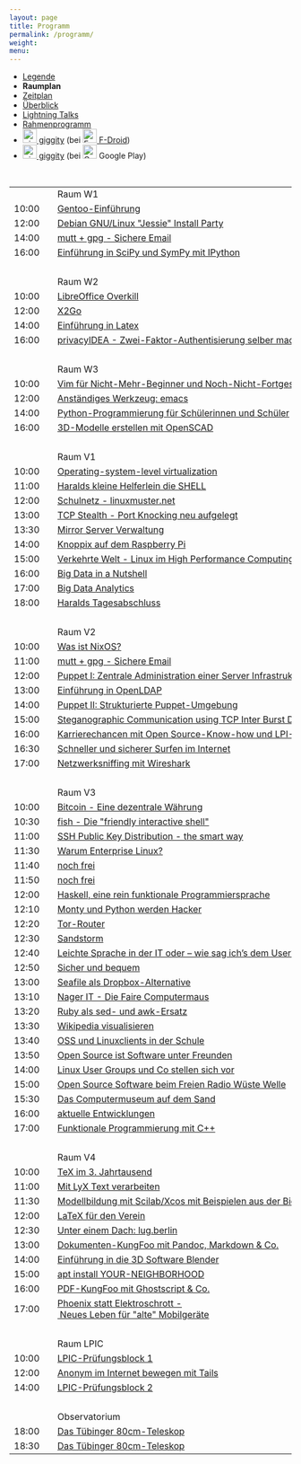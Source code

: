 ```yaml
---
layout: page
title: Programm
permalink: /programm/
weight: 
menu: 
---
```

* <a href="../programm_legende">Legende</a>&nbsp;&nbsp;&nbsp;&nbsp;
* <span style="font-weight: bold;">Raumplan&nbsp;&nbsp;&nbsp;&nbsp;</span>
* <a href="../programm_zeitplan/">Zeitplan</a>&nbsp;&nbsp;&nbsp;&nbsp;
* <a href="../programm_ueberblick">Überblick</a>&nbsp;&nbsp;&nbsp;&nbsp;
* <a href="../programm_lightning_talks">Lightning Talks</a>&nbsp;&nbsp;&nbsp;&nbsp;
* <a href="../programm_rahmen">Rahmenprogramm</a>
* <a href="https://f-droid.org/repository/browse/?fdid=net.gaast.giggity" target="_blank"><img height="25" src="../images/giggity.png" alt="giggity-Logo" title="giggity-Logo" />&nbsp;giggity</a> (bei
<a href="https://f-droid.org/" target="_blank"><img height="25" src="../images/fdroid.png" alt="F-Droid-Logo" title="F-Droid-Logo" />&nbsp;F-Droid</a>)
* <a href="https://play.google.com/store/apps/details?id=net.gaast.giggity" target="_blank"><img height="25" src="../images/giggity.png" alt="giggity-Logo" title="giggity-Logo" />&nbsp;giggity</a> (bei
<img height="25" src="../images/googleplay.png" alt="Google-Play-Logo" title="Google-Play-Logo" />&nbsp;Google Play)

<br/>

<table>

<tr><td></td><td></td><td>Raum W1</td></tr>
<tr><td>10:00</td><td><a class="work"></a></td><td><a href="../programm/schmidt_stockmayer-gentoo">Gentoo-Einführung</a></td><td>Mark&nbsp;Schmidt,&nbsp;Andreas&nbsp;Stockmayer</td></tr>
<tr><td>12:00</td><td><a class="work"></a></td><td><a href="../programm/mundt_nachbauer-jessie_party">Debian&nbsp;GNU/Linux&nbsp;"Jessie"&nbsp;Install&nbsp;Party</a></td><td>Andreas&nbsp;Mundt,&nbsp;Florian&nbsp;Nachbauer</td></tr>
<tr><td>14:00</td><td><a class="work"></a></td><td><a href="../programm/guckes-muttgpg2">mutt&nbsp;+&nbsp;gpg&nbsp;-&nbsp;Sichere&nbsp;Email</a></td><td>Sven&nbsp;Guckes</td></tr>
<tr><td>16:00</td><td><a class="work"></a></td><td><a href="../programm/hrenka-python">Einführung&nbsp;in&nbsp;SciPy&nbsp;und&nbsp;SymPy&nbsp;mit&nbsp;IPython</a></td><td>Peter&nbsp;Hrenka</td></tr>
<tr><td>&nbsp;</td></tr>

<tr><td></td><td></td><td>Raum W2</td></tr>
<tr><td>10:00</td><td><a class="work"></a></td><td><a href="../programm/krug-libreoffice">LibreOffice&nbsp;Overkill</a></td><td>Stefan&nbsp;Krug</td></tr>
<tr><td>12:00</td><td><a class="work"></a></td><td><a href="../programm/graesing-x2go">X2Go</a></td><td>Heinz&nbsp;Graesing</td></tr>
<tr><td>14:00</td><td><a class="work"></a></td><td><a href="../programm/nagel-latex">Einführung&nbsp;in&nbsp;Latex</a></td><td>Thorsten&nbsp;Nagel</td></tr>
<tr><td>16:00</td><td><a class="work"></a></td><td><a href="../programm/koelbel-privacyidea">privacyIDEA&nbsp;-&nbsp;Zwei-Faktor-Authentisierung&nbsp;selber&nbsp;machen</a></td><td>Cornelius&nbsp;Kölbel</td></tr>
<tr><td>&nbsp;</td></tr>

<tr><td></td><td></td><td>Raum W3</td></tr>
<tr><td>10:00</td><td><a class="work"></a></td><td><a href="../programm/zimmer-vim">Vim&nbsp;für&nbsp;Nicht-Mehr-Beginner&nbsp;und&nbsp;Noch-Nicht-Fortgeschrittene</a></td><td>Toni&nbsp;Zimmer</td></tr>
<tr><td>12:00</td><td><a class="work"></a></td><td><a href="../programm/waelde-emacs">Anständiges&nbsp;Werkzeug:&nbsp;emacs</a></td><td>Erich&nbsp;Wälde</td></tr>
<tr><td>14:00</td><td><a class="work"></a></td><td><a href="../programm/blechschmidt-python_schueler">Python-Programmierung&nbsp;für&nbsp;Schülerinnen&nbsp;und&nbsp;Schüler</a></td><td>Ingo&nbsp;Blechschmidt</td></tr>
<tr><td>16:00</td><td><a class="work"></a></td><td><a href="../programm/knopper-openscad">3D-Modelle&nbsp;erstellen&nbsp;mit&nbsp;OpenSCAD</a></td><td>Prof.&nbsp;Dipl.-Ing.&nbsp;Klaus&nbsp;Knopper</td></tr>
<tr><td>&nbsp;</td></tr>

<tr><td></td><td></td><td>Raum V1</td></tr>
<tr><td>10:00</td><td><a class="talk"></a></td><td><a href="../programm/brauner-lxc">Operating-system-level&nbsp;virtualization</a></td><td>Christian&nbsp;Brauner</td></tr>
<tr><td>11:00</td><td><a class="talk"></a></td><td><a href="../programm/koenig-bash">Haralds&nbsp;kleine&nbsp;Helferlein&nbsp;die&nbsp;SHELL</a></td><td>Harald&nbsp;König</td></tr>
<tr><td>12:00</td><td><a class="talk"></a></td><td><a href="../programm/schiebel-linuxmuster">Schulnetz&nbsp;-&nbsp;linuxmuster.net</a></td><td>Frank&nbsp;Schiebel</td></tr>
<tr><td>13:00</td><td><a class="talk"></a></td><td><a href="../programm/seidel-tcp_stealth">TCP&nbsp;Stealth&nbsp;-&nbsp;Port&nbsp;Knocking&nbsp;neu&nbsp;aufgelegt</a></td><td>Dr.&nbsp;Udo&nbsp;Seidel</td></tr>
<tr><td>13:30</td><td><a class="talk"></a></td><td><a href="../programm/reber-mirrorserver">Mirror&nbsp;Server&nbsp;Verwaltung</a></td><td>Adrian&nbsp;Reber</td></tr>
<tr><td>14:00</td><td><a class="talk"></a></td><td><a href="../programm/knopper-knoppix_raspi">Knoppix&nbsp;auf&nbsp;dem&nbsp;Raspberry&nbsp;Pi</a></td><td>Prof.&nbsp;Dipl.-Ing.&nbsp;Klaus&nbsp;Knopper</td></tr>
<tr><td>15:00</td><td><a class="talk"></a></td><td><a href="../programm/gantikow-verkehrte_welt">Verkehrte&nbsp;Welt&nbsp;-&nbsp;Linux&nbsp;im&nbsp;High&nbsp;Performance&nbsp;Computing</a></td><td>Holger&nbsp;Gantikow</td></tr>
<tr><td>16:00</td><td><a class="talk"></a></td><td><a href="../programm/flebbe-bigdata1">Big&nbsp;Data&nbsp;in&nbsp;a&nbsp;Nutshell</a></td><td>Olaf&nbsp;Flebbe</td></tr>
<tr><td>17:00</td><td><a class="talk"></a></td><td><a href="../programm/goetz-bigdata2">Big&nbsp;Data&nbsp;Analytics</a></td><td>Thomas&nbsp;Götz</td></tr>
<tr><td>18:00</td><td><a class="talk"></a></td><td><a href="../programm/koenig-tagesabschluss">Haralds&nbsp;Tagesabschluss</a></td><td>Harald&nbsp;König</td></tr>
<tr><td>&nbsp;</td></tr>

<tr><td></td><td></td><td>Raum V2</td></tr>
<tr><td>10:00</td><td><a class="talk"></a></td><td><a href="../programm/seitz-nixos">Was&nbsp;ist&nbsp;NixOS?</a></td><td>Paul&nbsp;Seitz</td></tr>
<tr><td>11:00</td><td><a class="talk"></a></td><td><a href="../programm/guckes-muttgpg1">mutt&nbsp;+&nbsp;gpg&nbsp;-&nbsp;Sichere&nbsp;Email</a></td><td>Sven&nbsp;Guckes</td></tr>
<tr><td>12:00</td><td><a class="talk"></a></td><td><a href="../programm/kockler-puppet1">Puppet&nbsp;I:&nbsp;Zentrale&nbsp;Administration&nbsp;einer&nbsp;Server&nbsp;Infrastruktur</a></td><td>Torsten&nbsp;Kockler</td></tr>
<tr><td>13:00</td><td><a class="talk"></a></td><td><a href="../programm/gietz-openldap">Einführung&nbsp;in&nbsp;OpenLDAP</a></td><td>Peter&nbsp;Gietz</td></tr>
<tr><td>14:00</td><td><a class="talk"></a></td><td><a href="../programm/kockler-puppet2">Puppet&nbsp;II:&nbsp;Strukturierte&nbsp;Puppet-Umgebung</a></td><td>Torsten&nbsp;Kockler</td></tr>
<tr><td>15:00</td><td><a class="talk"></a></td><td><a href="../programm/kemmer-network_steganography">Steganographic&nbsp;Communication&nbsp;using&nbsp;TCP&nbsp;Inter&nbsp;Burst&nbsp;Delays</a></td><td>Florian&nbsp;Kemmer</td></tr>
<tr><td>16:00</td><td><a class="talk"></a></td><td><a href="../programm/behrla-lpic">Karrierechancen&nbsp;mit&nbsp;Open&nbsp;Source-Know-how&nbsp;und&nbsp;LPI-Zertifikat</a></td><td>Klaus&nbsp;Behrla</td></tr>
<tr><td>16:30</td><td><a class="talk"></a></td><td><a href="../programm/hofmann-surfen">Schneller&nbsp;und&nbsp;sicherer&nbsp;Surfen&nbsp;im&nbsp;Internet</a></td><td>Frank&nbsp;Hofmann</td></tr>
<tr><td>17:00</td><td><a class="talk"></a></td><td><a href="../programm/blechschmidt-wireshark">Netzwerksniffing&nbsp;mit&nbsp;Wireshark</a></td><td>Ingo&nbsp;Blechschmidt</td></tr>
<tr><td>&nbsp;</td></tr>

<tr><td></td><td></td><td>Raum V3</td></tr>
<tr><td>10:00</td><td><a class="talk"></a></td><td><a href="../programm/uebele-bitcoin">Bitcoin&nbsp;-&nbsp;Eine&nbsp;dezentrale&nbsp;Währung</a></td><td>Peter&nbsp;Uebele</td></tr>
<tr><td>10:30</td><td><a class="talk"></a></td><td><a href="../programm/weissensel-fish">fish&nbsp;-&nbsp;Die&nbsp;"friendly&nbsp;interactive&nbsp;shell"</a></td><td>Jonas&nbsp;Weissensel</td></tr>
<tr><td>11:00</td><td><a class="talk"></a></td><td><a href="../programm/genannt-sshkey_distribution">SSH&nbsp;Public&nbsp;Key&nbsp;Distribution&nbsp;-&nbsp;the&nbsp;smart&nbsp;way</a></td><td>Jonas&nbsp;Genannt</td></tr>
<tr><td>11:30</td><td><a class="light"></a></td><td><a href="../programm/rosendahl-warum_enterprise">Warum&nbsp;Enterprise&nbsp;Linux?</a></td><td>Frank&nbsp;Rosendahl</td></tr>
<tr><td>11:40</td><td><a class="light"></a></td><td><a href="../callforpapers/">noch&nbsp;frei</a></td><td>Du?&nbsp;;-)</td></tr>
<tr><td>11:50</td><td><a class="light"></a></td><td><a href="../callforpapers/">noch&nbsp;frei</a></td><td>Du?&nbsp;;-)</td></tr>
<tr><td>12:00</td><td><a class="light"></a></td><td><a href="../programm/blechschmidt-haskell">Haskell,&nbsp;eine&nbsp;rein&nbsp;funktionale&nbsp;Programmiersprache</a></td><td>Ingo&nbsp;Blechschmidt</td></tr>
<tr><td>12:10</td><td><a class="light"></a></td><td><a href="../programm/willbold-python_kinder_buch">Monty&nbsp;und&nbsp;Python&nbsp;werden&nbsp;Hacker</a></td><td>Carina&nbsp;Willbold</td></tr>
<tr><td>12:20</td><td><a class="light"></a></td><td><a href="../programm/stadelmeier_wannenmacher-tor_router">Tor-Router</a></td><td>Andreas&nbsp;Stadelmeier,&nbsp;Fabian&nbsp;Wannenmacher</td></tr>
<tr><td>12:30</td><td><a class="light"></a></td><td><a href="../programm/blechschmidt-sandstorm">Sandstorm</a></td><td>Ingo&nbsp;Blechschmidt</td></tr>
<tr><td>12:40</td><td><a class="light"></a></td><td><a href="../programm/helmle-einfache_sprache">Leichte&nbsp;Sprache&nbsp;in&nbsp;der&nbsp;IT&nbsp;oder&nbsp;–&nbsp;wie&nbsp;sag&nbsp;ich’s&nbsp;dem&nbsp;User?</a></td><td>Krishna-Sara&nbsp;Helmle</td></tr>
<tr><td>12:50</td><td><a class="light"></a></td><td><a href="../programm/koelbel-desktop_auth">Sicher&nbsp;und&nbsp;bequem</a></td><td>Cornelius&nbsp;Kölbel</td></tr>
<tr><td>13:00</td><td><a class="light"></a></td><td><a href="../programm/giesen-seafile">Seafile&nbsp;als&nbsp;Dropbox-Alternative</a></td><td>Gregor&nbsp;Giesen</td></tr>
<tr><td>13:10</td><td><a class="light"></a></td><td><a href="../programm/widmayer-nagerit">Nager&nbsp;IT&nbsp;-&nbsp;Die&nbsp;Faire&nbsp;Computermaus</a></td><td>Karin&nbsp;Widmayer</td></tr>
<tr><td>13:20</td><td><a class="light"></a></td><td><a href="../programm/franke-ruby">Ruby&nbsp;als&nbsp;sed-&nbsp;und&nbsp;awk-Ersatz</a></td><td>Knut&nbsp;Franke</td></tr>
<tr><td>13:30</td><td><a class="light"></a></td><td><a href="../programm/humm-wikipedia">Wikipedia&nbsp;visualisieren</a></td><td>Justin&nbsp;Humm</td></tr>
<tr><td>13:40</td><td><a class="light"></a></td><td><a href="../programm/schiebel-oss_schule">OSS&nbsp;und&nbsp;Linuxclients&nbsp;in&nbsp;der&nbsp;Schule</a></td><td>Frank&nbsp;Schiebel</td></tr>
<tr><td>13:50</td><td><a class="light"></a></td><td><a href="../programm/george-software_unter_freunden">Open&nbsp;Source&nbsp;ist&nbsp;Software&nbsp;unter&nbsp;Freunden</a></td><td>Dominik&nbsp;George</td></tr>
<tr><td>14:00</td><td><a class="light"></a></td><td><a href="../programm/lugs-kurzvorstellungen">Linux&nbsp;User&nbsp;Groups&nbsp;und&nbsp;Co&nbsp;stellen&nbsp;sich&nbsp;vor</a></td><td>Linux User Groups und Co</td></tr>
<tr><td>15:00</td><td><a class="talk"></a></td><td><a href="../programm/kuestner_strohmaier-wueste_welle">Open&nbsp;Source&nbsp;Software&nbsp;beim&nbsp;Freien&nbsp;Radio&nbsp;Wüste&nbsp;Welle</a></td><td>Andreas&nbsp;Küstner,&nbsp;Friedrich&nbsp;Strohmaier</td></tr>
<tr><td>15:30</td><td><a class="talk"></a></td><td><a href="../programm/klaeren-computermuseum">Das&nbsp;Computermuseum&nbsp;auf&nbsp;dem&nbsp;Sand</a></td><td>Prof.&nbsp;Dr.&nbsp;Herbert&nbsp;Klaeren</td></tr>
<tr><td>16:00</td><td><a class="talk"></a></td><td><a href="../programm/schiele-aktuelles">aktuelle&nbsp;Entwicklungen</a></td><td>Joachim&nbsp;Schiele</td></tr>
<tr><td>17:00</td><td><a class="talk"></a></td><td><a href="../programm/grimm-cpp_funktional">Funktionale&nbsp;Programmierung&nbsp;mit&nbsp;C++</a></td><td>Rainer&nbsp;Grimm</td></tr>
<tr><td>&nbsp;</td></tr>

<tr><td></td><td></td><td>Raum V4</td></tr>
<tr><td>10:00</td><td><a class="talk"></a></td><td><a href="../programm/schroeder-tex">TeX&nbsp;im&nbsp;3.&nbsp;Jahrtausend</a></td><td>Martin&nbsp;Schröder</td></tr>
<tr><td>11:00</td><td><a class="talk"></a></td><td><a href="../programm/engelmann-lyx">Mit&nbsp;LyX&nbsp;Text&nbsp;verarbeiten</a></td><td>Wolfgang&nbsp;Engelmann</td></tr>
<tr><td>11:30</td><td><a class="talk"></a></td><td><a href="../programm/witte-scilab_xcos">Modellbildung&nbsp;mit&nbsp;Scilab/Xcos&nbsp;mit&nbsp;Beispielen&nbsp;aus&nbsp;der&nbsp;Biorhythmik</a></td><td>Karl-Heinz&nbsp;Witte</td></tr>
<tr><td>12:00</td><td><a class="talk"></a></td><td><a href="../programm/imme-latex_verein">LaTeX&nbsp;für&nbsp;den&nbsp;Verein</a></td><td>Roland&nbsp;Imme</td></tr>
<tr><td>12:30</td><td><a class="talk"></a></td><td><a href="../programm/hofmann-lug_berlin">Unter&nbsp;einem&nbsp;Dach:&nbsp;lug.berlin</a></td><td>Frank&nbsp;Hofmann</td></tr>
<tr><td>13:00</td><td><a class="talk"></a></td><td><a href="../programm/pfeifle-pandoc">Dokumenten-KungFoo&nbsp;mit&nbsp;Pandoc,&nbsp;Markdown&nbsp;&&nbsp;Co.</a></td><td>Kurt&nbsp;Pfeifle</td></tr>
<tr><td>14:00</td><td><a class="talk"></a></td><td><a href="../programm/dinges-blender">Einführung&nbsp;in&nbsp;die&nbsp;3D&nbsp;Software&nbsp;Blender</a></td><td>Thomas&nbsp;Dinges</td></tr>
<tr><td>15:00</td><td><a class="talk"></a></td><td><a href="../programm/mundt-apt_install">apt&nbsp;install&nbsp;YOUR-NEIGHBORHOOD</a></td><td>Andreas&nbsp;B.&nbsp;Mundt</td></tr>
<tr><td>16:00</td><td><a class="talk"></a></td><td><a href="../programm/pfeifle-pdfkungfoo">PDF-KungFoo&nbsp;mit&nbsp;Ghostscript&nbsp;&&nbsp;Co.</a></td><td>Kurt&nbsp;Pfeifle</td></tr>
<tr><td>17:00</td><td><a class="talk"></a></td><td><a href="../programm/gantikow-elektroschrott">Phoenix&nbsp;statt&nbsp;Elektroschrott&nbsp;-&nbsp;Neues&nbsp;Leben&nbsp;für&nbsp;"alte"&nbsp;Mobilgeräte</a></td><td>Holger&nbsp;Gantikow</td></tr>
<tr><td>&nbsp;</td></tr>

<tr><td></td><td></td><td>Raum LPIC</td></tr>
<tr><td>10:00</td><td></td><td><a href="../lpic">LPIC-Prüfungsblock&nbsp;1</a></td><td>Klaus Behrla</td></tr>
<tr><td>12:00</td><td><a class="talk"></a></td><td><a href="../programm/koelbel-tails">Anonym&nbsp;im&nbsp;Internet&nbsp;bewegen&nbsp;mit&nbsp;Tails</a></td><td>Cornelius&nbsp;Kölbel</td></tr>
<tr><td>14:00</td><td></td><td><a href="../lpic">LPIC-Prüfungsblock&nbsp;2</a></td><td>Klaus Behrla</td></tr>
<tr><td>&nbsp;</td></tr>

<tr><td></td><td></td><td>Observatorium</td></tr>
<tr><td>18:00</td><td><a class="talk"></a></td><td><a href="../programm/gottschall-teleskop">Das&nbsp;Tübinger&nbsp;80cm-Teleskop</a></td><td>Ruth&nbsp;Gottschall,&nbsp;Daniel&nbsp;Gottschall</td></tr>
<tr><td>18:30</td><td><a class="talk"></a></td><td><a href="../programm/gottschall-teleskop">Das&nbsp;Tübinger&nbsp;80cm-Teleskop</a></td><td>Ruth&nbsp;Gottschall,&nbsp;Daniel&nbsp;Gottschall</td></tr>
</table>
